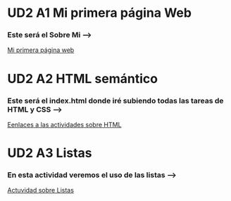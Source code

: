 # UD2 A1 Mi primera página Web

### Este será el Sobre Mi --> 

[Mi primera página web](sobreMi.html)

# UD2 A2 HTML semántico

### Este será el index.html donde iré subiendo todas las tareas de HTML y CSS -->

[Eenlaces a las actividades sobre HTML](index.html)

# UD2 A3 Listas

### En esta actividad veremos el uso de las listas --> 

[Actuvidad sobre Listas](listas.html)
